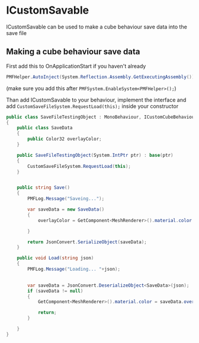 # ICustomSavable
ICustomSavable can be used to make a cube behaviour save data into the save file

## Making a cube behaviour save data
First add this to OnApplicationStart if you haven't already
```cs
PMFHelper.AutoInject(System.Reflection.Assembly.GetExecutingAssembly());
```
(make sure you add this after ```PMFSystem.EnableSystem<PMFHelper>();```)

Than add ICustomSavable to your behaviour, implement the interface and add ```CustomSaveFileSystem.RequestLoad(this);``` inside your constructor
```cs
public class SaveFileTestingObject : MonoBehaviour, ICustomCubeBehaviour, ICustomSavable
{
    public class SaveData
    {
        public Color32 overlayColor;
    }

    public SaveFileTestingObject(System.IntPtr ptr) : base(ptr)
    {
        CustomSaveFileSystem.RequestLoad(this);
    }


    public string Save()
    {
        PMFLog.Message("Saveing...");

        var saveData = new SaveData()
        {
            overlayColor = GetComponent<MeshRenderer>().material.color 

        }

        return JsonConvert.SerializeObject(saveData);
    }

    public void Load(string json)
    {
        PMFLog.Message("Loading... "+json);

        
        var saveData = JsonConvert.DeserializeObject<SaveData>(json);
        if (saveData != null)
        {
            GetComponent<MeshRenderer>().material.color = saveData.overlayColor;

            return;
        }

    }
}

```